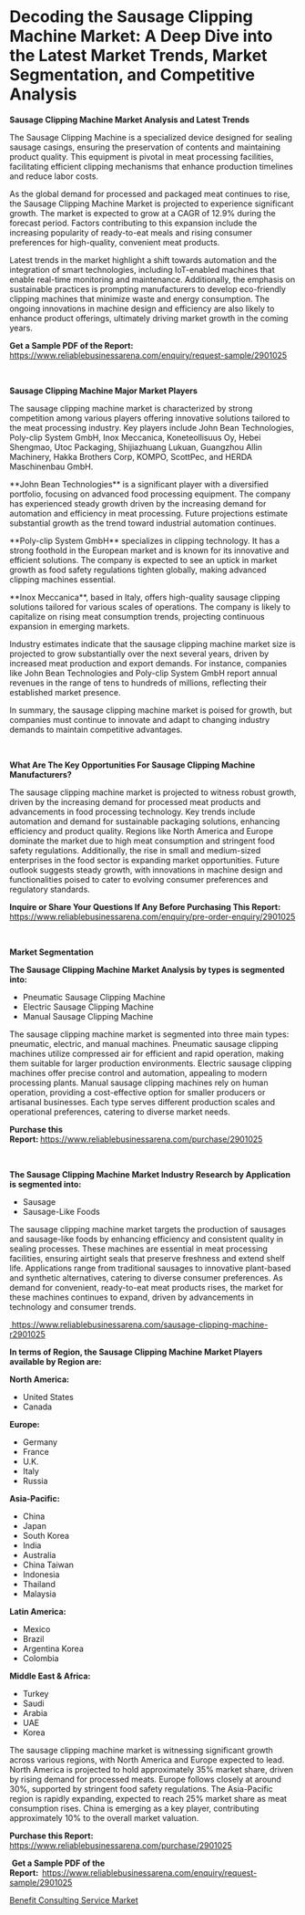 <p><h1>Decoding the Sausage Clipping Machine Market: A Deep Dive into the Latest Market Trends, Market Segmentation, and Competitive Analysis</h1></p><p><strong>Sausage Clipping Machine Market Analysis and Latest Trends</strong></p>
<p><p>The Sausage Clipping Machine is a specialized device designed for sealing sausage casings, ensuring the preservation of contents and maintaining product quality. This equipment is pivotal in meat processing facilities, facilitating efficient clipping mechanisms that enhance production timelines and reduce labor costs. </p><p>As the global demand for processed and packaged meat continues to rise, the Sausage Clipping Machine Market is projected to experience significant growth. The market is expected to grow at a CAGR of 12.9% during the forecast period. Factors contributing to this expansion include the increasing popularity of ready-to-eat meals and rising consumer preferences for high-quality, convenient meat products. </p><p>Latest trends in the market highlight a shift towards automation and the integration of smart technologies, including IoT-enabled machines that enable real-time monitoring and maintenance. Additionally, the emphasis on sustainable practices is prompting manufacturers to develop eco-friendly clipping machines that minimize waste and energy consumption. The ongoing innovations in machine design and efficiency are also likely to enhance product offerings, ultimately driving market growth in the coming years.</p></p>
<p><strong>Get a Sample PDF of the Report:&nbsp;</strong> <a href="https://www.reliablebusinessarena.com/enquiry/request-sample/2901025?utm_campaign=2994&utm_medium=2&utm_source=Github&utm_content=ia&utm_term=16032025&utm_id=sausage-clipping-machine">https://www.reliablebusinessarena.com/enquiry/request-sample/2901025</a></p>
<p>&nbsp;</p>
<p><strong>Sausage Clipping Machine Major Market Players</strong></p>
<p><p>The sausage clipping machine market is characterized by strong competition among various players offering innovative solutions tailored to the meat processing industry. Key players include John Bean Technologies, Poly-clip System GmbH, Inox Meccanica, Koneteollisuus Oy, Hebei Shengmao, Utoc Packaging, Shijiazhuang Lukuan, Guangzhou Allin Machinery, Hakka Brothers Corp, KOMPO, ScottPec, and HERDA Maschinenbau GmbH.</p><p>**John Bean Technologies** is a significant player with a diversified portfolio, focusing on advanced food processing equipment. The company has experienced steady growth driven by the increasing demand for automation and efficiency in meat processing. Future projections estimate substantial growth as the trend toward industrial automation continues.</p><p>**Poly-clip System GmbH** specializes in clipping technology. It has a strong foothold in the European market and is known for its innovative and efficient solutions. The company is expected to see an uptick in market growth as food safety regulations tighten globally, making advanced clipping machines essential.</p><p>**Inox Meccanica**, based in Italy, offers high-quality sausage clipping solutions tailored for various scales of operations. The company is likely to capitalize on rising meat consumption trends, projecting continuous expansion in emerging markets.</p><p>Industry estimates indicate that the sausage clipping machine market size is projected to grow substantially over the next several years, driven by increased meat production and export demands. For instance, companies like John Bean Technologies and Poly-clip System GmbH report annual revenues in the range of tens to hundreds of millions, reflecting their established market presence.</p><p>In summary, the sausage clipping machine market is poised for growth, but companies must continue to innovate and adapt to changing industry demands to maintain competitive advantages.</p></p>
<p>&nbsp;</p>
<p><strong>What Are The Key Opportunities For Sausage Clipping Machine Manufacturers?</strong></p>
<p><p>The sausage clipping machine market is projected to witness robust growth, driven by the increasing demand for processed meat products and advancements in food processing technology. Key trends include automation and demand for sustainable packaging solutions, enhancing efficiency and product quality. Regions like North America and Europe dominate the market due to high meat consumption and stringent food safety regulations. Additionally, the rise in small and medium-sized enterprises in the food sector is expanding market opportunities. Future outlook suggests steady growth, with innovations in machine design and functionalities poised to cater to evolving consumer preferences and regulatory standards.</p></p>
<p><strong>Inquire or Share Your Questions If Any Before Purchasing This Report:</strong> <a href="https://www.reliablebusinessarena.com/enquiry/pre-order-enquiry/2901025?utm_campaign=2994&utm_medium=2&utm_source=Github&utm_content=ia&utm_term=16032025&utm_id=sausage-clipping-machine">https://www.reliablebusinessarena.com/enquiry/pre-order-enquiry/2901025</a></p>
<p>&nbsp;</p>
<p><strong>Market Segmentation</strong></p>
<p><strong>The Sausage Clipping Machine Market Analysis by types is segmented into:</strong></p>
<p><ul><li>Pneumatic Sausage Clipping Machine</li><li>Electric Sausage Clipping Machine</li><li>Manual Sausage Clipping Machine</li></ul></p>
<p><p>The sausage clipping machine market is segmented into three main types: pneumatic, electric, and manual machines. Pneumatic sausage clipping machines utilize compressed air for efficient and rapid operation, making them suitable for larger production environments. Electric sausage clipping machines offer precise control and automation, appealing to modern processing plants. Manual sausage clipping machines rely on human operation, providing a cost-effective option for smaller producers or artisanal businesses. Each type serves different production scales and operational preferences, catering to diverse market needs.</p></p>
<p><strong>Purchase this Report:&nbsp;</strong><a href="https://www.reliablebusinessarena.com/purchase/2901025?utm_campaign=2994&utm_medium=2&utm_source=Github&utm_content=ia&utm_term=16032025&utm_id=sausage-clipping-machine">https://www.reliablebusinessarena.com/purchase/2901025</a></p>
<p>&nbsp;</p>
<p><strong>The Sausage Clipping Machine Market Industry Research by Application is segmented into:</strong></p>
<p><ul><li>Sausage</li><li>Sausage-Like Foods</li></ul></p>
<p><p>The sausage clipping machine market targets the production of sausages and sausage-like foods by enhancing efficiency and consistent quality in sealing processes. These machines are essential in meat processing facilities, ensuring airtight seals that preserve freshness and extend shelf life. Applications range from traditional sausages to innovative plant-based and synthetic alternatives, catering to diverse consumer preferences. As demand for convenient, ready-to-eat meat products rises, the market for these machines continues to expand, driven by advancements in technology and consumer trends.</p></p>
<p><a href="https://www.reliablebusinessarena.com/sausage-clipping-machine-r2901025?utm_campaign=2994&utm_medium=2&utm_source=Github&utm_content=ia&utm_term=16032025&utm_id=sausage-clipping-machine">&nbsp;https://www.reliablebusinessarena.com/sausage-clipping-machine-r2901025</a></p>
<p><strong>In terms of Region, the Sausage Clipping Machine Market Players available by Region are:</strong></p>
<p>
    <p> <strong> North America: </strong>
        <ul>
            <li>United States</li>
            <li>Canada</li>
        </ul>
        </p> 
    <p> <strong> Europe: </strong>
        <ul>
            <li>Germany</li>
            <li>France</li>
            <li>U.K.</li>
            <li>Italy</li>
            <li>Russia</li>
        </ul>
        </p> 
    <p> <strong> Asia-Pacific: </strong>
        <ul>
            <li>China</li>
            <li>Japan</li>
            <li>South Korea</li>
            <li>India</li>
            <li>Australia</li>
            <li>China Taiwan</li>
            <li>Indonesia</li>
            <li>Thailand</li>
            <li>Malaysia</li>
        </ul>
        </p> 
    <p> <strong> Latin America: </strong>
        <ul>
            <li>Mexico</li>
            <li>Brazil</li>
            <li>Argentina Korea</li>
            <li>Colombia</li>
        </ul>
        </p> 
    <p> <strong> Middle East & Africa: </strong>
        <ul>
            <li>Turkey</li>
            <li>Saudi</li>
            <li>Arabia</li>
            <li>UAE</li>
            <li>Korea</li>
        </ul>
    </p>
    </p>
<p><p>The sausage clipping machine market is witnessing significant growth across various regions, with North America and Europe expected to lead. North America is projected to hold approximately 35% market share, driven by rising demand for processed meats. Europe follows closely at around 30%, supported by stringent food safety regulations. The Asia-Pacific region is rapidly expanding, expected to reach 25% market share as meat consumption rises. China is emerging as a key player, contributing approximately 10% to the overall market valuation.</p></p>
<p><strong>Purchase this Report: </strong><a href="https://www.reliablebusinessarena.com/purchase/2901025?utm_campaign=2994&utm_medium=2&utm_source=Github&utm_content=ia&utm_term=16032025&utm_id=sausage-clipping-machine">https://www.reliablebusinessarena.com/purchase/2901025</a></p>
<p>&nbsp;<strong>Get a Sample PDF of the Report:&nbsp;&nbsp;</strong><a href="https://www.reliablebusinessarena.com/enquiry/request-sample/2901025?utm_campaign=2994&utm_medium=2&utm_source=Github&utm_content=ia&utm_term=16032025&utm_id=sausage-clipping-machine">https://www.reliablebusinessarena.com/enquiry/request-sample/2901025</a></p>
<p><strong></strong></p>
<p><p><a href="https://github.com/sadimsamid/Market-Research-Report-List-1/blob/main/benefit-consulting-service-market.md?utm_campaign=2994&utm_medium=2&utm_source=Github&utm_content=ia&utm_term=16032025&utm_id=sausage-clipping-machine">Benefit Consulting Service Market</a></p></p>